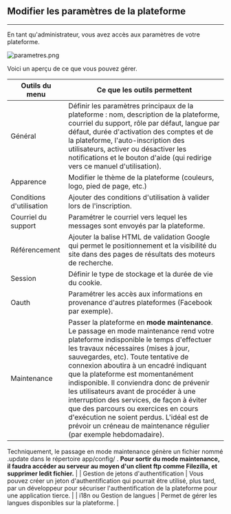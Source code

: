 ## Modifier les paramètres de la plateforme
---
En tant qu'administrateur, vous avez accès aux paramètres de votre plateforme.

![parametres.png](http://www.claroline.net/uploads/custom/images/parametres.png)

Voici un aperçu de ce que vous pouvez gérer.

| Outils du menu | Ce que les outils permettent |
| -- | -- |
| Général | Définir les paramètres principaux de la plateforme : nom, description de la plateforme, courriel du support, rôle par défaut, langue par défaut, durée d'activation des comptes et de la plateforme, l'auto-inscription des utilisateurs, activer ou désactiver les notifications et le bouton d'aide (qui redirige vers ce manuel d'utilisation). |
| Apparence | Modifier le thème de la plateforme (couleurs, logo, pied de page, etc.) |
| Conditions d'utilisation | Ajouter des conditions d'utilisation à valider lors de l'inscription. |
| Courriel du support | Paramétrer le courriel vers lequel les messages sont envoyés par la plateforme. |
| Référencement | Ajouter la balise HTML de validation Google qui permet le positionnement et la visibilité du site dans des pages de résultats des moteurs de recherche. |
| Session | Définir le type de stockage et la durée de vie du cookie. |
| Oauth | Paramétrer les accès aux informations en provenance d'autres plateformes (Facebook par exemple). |
| Maintenance | Passer la plateforme en **mode maintenance**. Le passage en mode maintenance rend votre plateforme indisponible le temps d'effectuer les travaux nécessaires (mises à jour, sauvegardes, etc). Toute tentative de connexion aboutira à un encadré indiquant que la plateforme est momentanément indisponible. Il conviendra donc de prévenir les utilisateurs avant de procéder à une interruption des services, de façon à éviter que des parcours ou exercices en cours d'exécution ne soient perdus. L'idéal est de prévoir un créneau de maintenance régulier (par exemple hebdomadaire).
Techniquement, le passage en mode maintenance génère un fichier nommé .update dans le répertoire app/config/ .
**Pour sortir du mode maintenance, il faudra accéder au serveur au moyen d'un client ftp comme Filezilla, et supprimer ledit fichier.** |
| Gestion de jetons d'authentification | Vous pouvez créer un jeton d'authentification qui pourrait être utilisé, plus tard, par un développeur pour sécuriser l'authentification de la plateforme pour une application tierce. |
| i18n ou Gestion de langues | Permet de gérer les langues disponibles sur la plateforme. |

 	
 	
 	
 	
 	
 	

